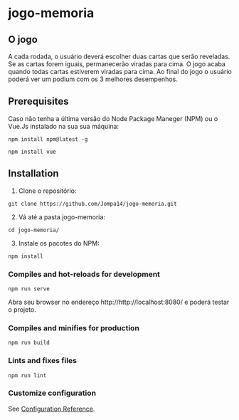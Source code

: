 # jogo-memoria

## O jogo

A cada rodada, o usuário deverá escolher duas cartas que serão reveladas.
Se as cartas forem iguais, permanecerão viradas para cima. O jogo acaba quando todas cartas estiverem viradas para cima. Ao final do jogo o usuário poderá ver
um podium com os 3 melhores desempenhos.

## Prerequisites
Caso não tenha a última versão do Node Package Maneger (NPM) ou o Vue.Js instalado na sua sua máquina:
```
npm install npm@latest -g
```
```
npm install vue
```
## Installation

1. Clone o repositório:

```
git clone https://github.com/Jompa14/jogo-memoria.git
```
2. Vá até a pasta jogo-memoria:

```
cd jogo-memoria/
```
3. Instale os pacotes do NPM:
```
npm install
```

### Compiles and hot-reloads for development
```
npm run serve
```
Abra seu browser no endereço http://http://localhost:8080/ e poderá testar o projeto.

### Compiles and minifies for production
```
npm run build
```

### Lints and fixes files
```
npm run lint
```

### Customize configuration
See [Configuration Reference](https://cli.vuejs.org/config/).
